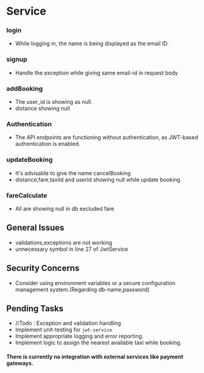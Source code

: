 # Service

### login
* While logging in, the name is being displayed as the email ID.
### signup
- Handle the exception while giving same email-id in request body
### addBooking
- The user_id is showing as null.
- distance showing null
### Authentication
- The API endpoints are functioning without authentication, as JWT-based authentication is enabled.
### updateBooking
- It's advisable to give the name cancelBooking
- distance,fare,taxiId and userId showing null while update booking

### fareCalculate
- All are showing null in db excluded fare

## General Issues
- validations,exceptions are not working
- unnecessary symbol in line 27 of JwtService

## Security Concerns
- Consider using environment variables or a secure configuration management system.(Regarding db-name,password)

## Pending Tasks
- //Todo : Exception and validation handling
- Implement unit-testing for `jwt-service`
- Implement appropriate logging and error reporting.
- Implement logic to assign the nearest available taxi while booking.


#### There is currently no integration with external services like payment gateways.
